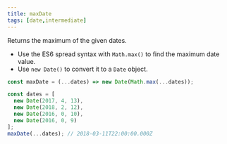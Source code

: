 ```yaml
---
title: maxDate
tags: [date,intermediate]
---
```


Returns the maximum of the given dates.

- Use the ES6 spread syntax with `Math.max()` to find the maximum date value.
- Use `new Date()` to convert it to a `Date` object.

```js
const maxDate = (...dates) => new Date(Math.max(...dates));
```

```js
const dates = [
  new Date(2017, 4, 13),
  new Date(2018, 2, 12),
  new Date(2016, 0, 10),
  new Date(2016, 0, 9)
];
maxDate(...dates); // 2018-03-11T22:00:00.000Z
```
